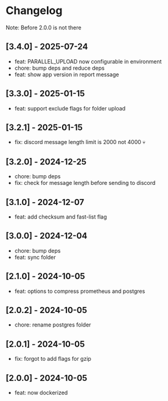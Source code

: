 # Changelog

Note: Before 2.0.0 is not there

## [3.4.0] - 2025-07-24

- feat: PARALLEL_UPLOAD now configurable in environment
- chore: bump deps and reduce deps
- feat: show app version in report message

## [3.3.0] - 2025-01-15

- feat: support exclude flags for folder upload

## [3.2.1] - 2025-01-15

- fix: discord message length limit is 2000 not 4000 :skull:

## [3.2.0] - 2024-12-25

- chore: bump deps
- fix: check for message length before sending to discord

## [3.1.0] - 2024-12-07

- feat: add checksum and fast-list flag

## [3.0.0] - 2024-12-04

- chore: bump deps
- feat: sync folder

## [2.1.0] - 2024-10-05

- feat: options to compress prometheus and postgres

## [2.0.2] - 2024-10-05

- chore: rename postgres folder

## [2.0.1] - 2024-10-05

- fix: forgot to add flags for gzip

## [2.0.0] - 2024-10-05

- feat: now dockerized
